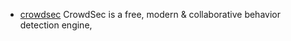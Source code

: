 * [crowdsec](https://github.com/crowdsecurity/crowdsec) CrowdSec is a free, modern & collaborative behavior detection engine,
